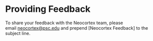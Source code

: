 # Providing Feedback
To share your feedback with the Neocortex team, please email neocortex@psc.edu and prepend [Neocortex Feedback] to the subject line.


